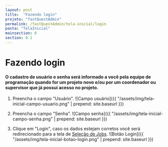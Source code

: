 ```yaml
---
layout: post
title:  "Fazendo login"
projeto: "fastQuestAdmin"
permalink: /fastQuestAdmin/tela-inicial/login
pasta: "TelaInicial"
mainsection: 0
section: 0.1
---
```

# Fazendo login

#### O cadastro de usuário e senha será informado a você pela equipe de programação quando for um projeto novo e/ou por um coordenador ou supervisor que já possui acesso no projeto.

1. Preencha o campo "Usuário".
![Campo usuário]({{ "/assets/img/tela-inicial-campo-usuario.png" | prepend: site.baseurl }})

2. Preencha o campo "Senha".
![Campo senha]({{ "/assets/img/tela-inicial-campo-senha.png" | prepend: site.baseurl }})

3. Clique em "Login", caso os dados estejam corretos você será redirecionado para a tela de [Seleção de Jobs](/fastQuestAdmin/jobs/selecionando-jobs).
![Botão Login]({{ "/assets/img/tela-inicial-botao-login.png" | prepend: site.baseurl }})
